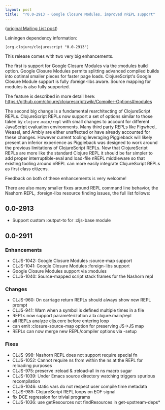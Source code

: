 ```yaml
---
layout: post
title:  "r0.0-2913 - Google Closure Modules, improved nREPL support"
---
```


([original Mailing List post](https://groups.google.com/d/msg/clojurescript/n_8WHnlcOGI/1kmATGABVi0J))

Leiningen dependency information:

    [org.clojure/clojurescript "0.0-2913"]

This release comes with two very big enhancements.

The first is support for Google Closure Modules via the :modules build
option. Google Closure Modules permits splitting advanced compiled
builds into optimal smaller pieces for faster page
loads. ClojureScript's Google Closure Module support is fully
:foreign-libs aware. Source mapping for modules is also fully
supported.

The feature is described in more detail here:
https://github.com/clojure/clojurescript/wiki/Compiler-Options#modules

The second big change is a fundamental rearchitecting of ClojureScript
REPLs. ClojureScript REPLs now support a set of options similar to
those taken by `clojure.main/repl` with small changes to account for
different JavaScript evaluation environments. Many third party REPLs
like Figwheel, Weasel, and Ambly are either unaffected or have already
accounted for these changes. However current tooling leveraging
Piggieback will likely present an inferior experience as Piggieback was
designed to work around the previous limitations of ClojureScript
REPLs. Now that ClojureScript REPLs are more like the standard Clojure
REPL it should be far simpler to add proper interruptible-eval and
load-file nREPL middleware so that existing tooling around nREPL can
more easily integrate ClojureScript REPLs as first class citizens.

Feedback on both of these enhancements is very welcome!

There are also many smaller fixes around REPL command line behavior,
the Nashorn REPL, :foreign-libs resource finding issues, the full
list follows:

## 0.0-2913
* Support custom :output-to for :cljs-base module

## 0.0-2911

### Enhancements
* CLJS-1042: Google Closure Modules :source-map support
* CLJS-1041: Google Closure Modules :foreign-libs support
* Google Closure Modules support via :modules
* CLJS-1040: Source-mapped script stack frames for the Nashorn repl

### Changes
* CLJS-960: On carriage return REPLs should always show new REPL prompt
* CLJS-941: Warn when a symbol is defined multiple times in a file
* REPLs now support parameterization a la clojure.main/repl
* all REPLs analyze cljs.core before entering loop
* can emit :closure-source-map option for preserving JS->JS map
* REPLs can now merge new REPL/compiler options via -setup

### Fixes
* CLJS-998: Nashorn REPL does not support require special fn
* CLJS-1052: Cannot require ns from within the ns at the REPL for reloading purposes
* CLJS-975: preserve :reload & :reload-all in ns macro sugar
* CLJS-1039: Under Emacs source directory watching triggers spurious recompilation
* CLJS-1046: static vars do not respect user compile time metadata
* CLJS-989: ClojureScript REPL loops on EOF signal
* fix DCE regression for trivial programs
* CLJS-1036: use getResources not findResources in get-upstream-deps*
